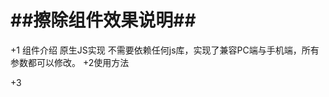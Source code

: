 ##擦除组件效果说明##
======================================
+1 组件介绍
原生JS实现  不需要依赖任何js库，实现了兼容PC端与手机端，所有参数都可以修改。
+2使用方法

+3